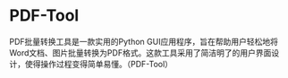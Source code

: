 # PDF-Tool
PDF批量转换工具是一款实用的Python GUI应用程序，旨在帮助用户轻松地将Word文档、图片批量转换为PDF格式。这款工具采用了简洁明了的用户界面设计，使得操作过程变得简单易懂。（PDF-Tool）
